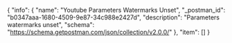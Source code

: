 {
  "info": {
    "name": "Youtube Parameters Watermarks Unset",
    "_postman_id": "b0347aaa-1680-4509-9e87-34c988e2427d",
    "description": "Parameters watermarks unset",
    "schema": "https://schema.getpostman.com/json/collection/v2.0.0/"
  },
  "item": []
}